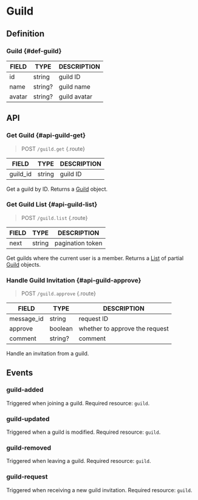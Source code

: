 # Guild

## Definition

### Guild {#def-guild}

| FIELD | TYPE | DESCRIPTION |
| ----- | ---- | ----------- |
| id | string | guild ID |
| name | string? | guild name |
| avatar | string? | guild avatar |

## API

### Get Guild {#api-guild-get}

> <badge>POST</badge> `/guild.get` {.route}

| FIELD | TYPE | DESCRIPTION |
| ----- | ---- | ----------- |
| guild_id | string | guild ID |

Get a guild by ID. Returns a [Guild](#def-guild) object.

### Get Guild List {#api-guild-list}

> <badge>POST</badge> `/guild.list` {.route}

| FIELD | TYPE | DESCRIPTION |
| ----- | ---- | ----------- |
| next | string | pagination token |

Get guilds where the current user is a member. Returns a [List](../protocol/api.md#list) of partial [Guild](#def-guild) objects.

### Handle Guild Invitation {#api-guild-approve}

> <badge>POST</badge> `/guild.approve` {.route}

| FIELD | TYPE | DESCRIPTION |
| --- | --- | --- |
| message_id | string | request ID |
| approve | boolean | whether to approve the request |
| comment | string? | comment |

Handle an invitation from a guild.

## Events

### guild-added

Triggered when joining a guild. Required resource: `guild`.

### guild-updated

Triggered when a guild is modified. Required resource: `guild`.

### guild-removed

Triggered when leaving a guild. Required resource: `guild`.

### guild-request

Triggered when receiving a new guild invitation. Required resource: `guild`.
